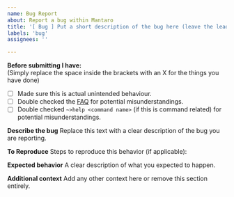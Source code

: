 ```yaml
---
name: Bug Report
about: Report a bug within Mantaro
title: '[ Bug ] Put a short description of the bug here (leave the leading brackets and the text in it)'
labels: 'bug'
assignees: ''

---
```


**Before submitting I have:**\
(Simply replace the space inside the brackets with an X for the things you have done)
- [ ] Made sure this is actual unintended behaviour.
- [ ] Double checked the [FAQ](https://github.com/Mantaro/MantaroBot/wiki/FAQ) for potential misunderstandings.
- [ ] Double checked `~>help <command name>` (if this is command related) for potential misunderstandings.

**Describe the bug**
Replace this text with a clear description of the bug you are reporting.

**To Reproduce**
Steps to reproduce this behavior (if applicable):

**Expected behavior**
A clear description of what you expected to happen.

**Additional context**
Add any other context here or remove this section entirely.
